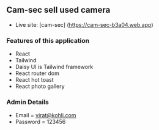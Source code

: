 ## Cam-sec sell used camera
- Live site: [cam-sec] (https://cam-sec-b3a04.web.app)

### Features of this application

- React
- Tailwind 
- Daisy UI is Tailwind framework
- React router dom
- React hot toast
- React photo gallery

### Admin Details 

- Email = virat@kohli.com
- Password = 123456